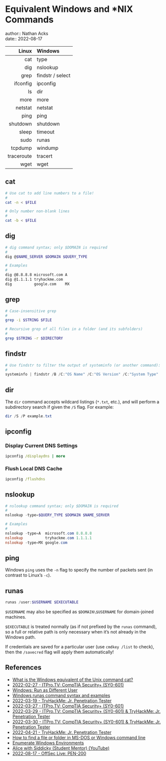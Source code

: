 # Equivalent Windows and \*NIX Commands

author:: Nathan Acks  
date:: 2022-08-17

|      Linux | Windows           |
| ----------:|:----------------- |
|        cat | type              |
|        dig | nslookup          |
|       grep | findstr / select  |
|   ifconfig | ipconfig          |
|         ls | dir               |
|       more | more              |
|    netstat | netstat           |
|       ping | ping              |
|   shutdown | shutdown          |
|      sleep | timeout           |
|       sudo | runas             |
|    tcpdump | windump           |
| traceroute | tracert           |
|       wget | wget              |

## cat

```bash
# Use cat to add line numbers to a file!
#
cat -n < $FILE

# Only number non-blank lines
#
cat -b < $FILE
```

## dig

```bash
# dig command syntax; only $DOMAIN is required
#
dig @$NAME_SERVER $DOMAIN $QUERY_TYPE

# Examples
#
dig @8.8.8.8 microsoft.com A
dig @1.1.1.1 tryhackme.com
dig          google.com    MX
```

## grep

```bash
# Case-insensitive grep
#
grep -i $STRING $FILE

# Recursive grep of all files in a folder (and its subfolders)
#
grep $STRING -r $DIRECTORY
```

## findstr

```powershell
# Use findstr to filter the output of systeminfo (or another command):
#
systeminfo | findstr /B /C:"OS Name" /C:"OS Version" /C:"System Type"
```

## dir

The `dir` command accepts wildcard listings (`*.txt`, etc.), and will perform a subdirectory search if given the `/S` flag. For example:

```powershell
dir /S /P example.txt
```

## ipconfig

### Display Current DNS Settings

```bat
ipconfig /displaydns | more
```

### Flush Local DNS Cache

```bat
ipconfig /flushdns
```

## nslookup

```powershell
# nslookup command syntax; only $DOMAIN is required
#
nslookup -type=$QUERY_TYPE $DOMAIN $NAME_SERVER

# Examples
#
nslookup -type=A  microsoft.com 8.8.8.8
nslookup          tryhackme.com 1.1.1.1
nslookup -type=MX google.com
```

## ping

Windows `ping` uses the `-n` flag to specify the number of packets sent (in contrast to Linux’s `-c`).

## runas

```powershell
runas /user:$USERNAME $EXECUTABLE
```

`$USERNAME` may also be specified as `$DOMAIN\$USERNAME` for domain-joined machines.

`$EXECUTABLE` is treated normally (as if not prefixed by the `runas` command), so a full or relative path is only necessary when it’s not already in the Windows path.

If credentials are saved for a particular user (use `cmdkey /list` to check), then the `/savecred` flag will apply them automatically!

## References

* [What is the Windows equivalent of the Unix command cat?](https://superuser.com/questions/434870/what-is-the-windows-equivalent-of-the-unix-command-cat#434876)
* [2022-02-27 - ITPro.TV: CompTIA Security+ (SY0-601)](../log/2022-02-27-itprotv-comptia-security-plus.md)
* [Windows: Run as Different User](https://www.shellhacks.com/windows-run-as-different-user/)
* [Windows runas command syntax and examples](https://www.windows-commandline.com/windows-runas-command-prompt/)
* [2022-03-19 - TryHackMe: Jr. Penetration Tester](../log/2022-03-19-tryhackme-jr-penetration-tester.md)
* [2022-03-27 - ITPro.TV: CompTIA Security+ (SY0-601)](../log/2022-03-27-itprotv-comptia-security-plus.md)
* [2022-03-29 - ITPro.TV: CompTIA Security+ (SY0-601) & TryHackMe: Jr. Penetration Tester](../log/2022-03-29-itprotv-comptia-security-plus-and-tryhackme-jr-penetration-tester.md)
* [2022-03-30 - ITPro.TV: CompTIA Security+ (SY0-601) & TryHackMe: Jr. Penetration Tester](../log/2022-03-30-itprotv-comptia-security-plus-and-tryhackme-jr-penetration-tester.md)
* [2022-04-21 - TryHackMe: Jr. Penetration Tester](../log/2022-04-21-tryhackme-jr-penetration-tester.md)
* [How to find a file or folder in MS-DOS or Windows command line](https://www.computerhope.com/issues/ch000309.htm)
* [Enumerate Windows Environments](enumerate-windows-environments.md)
* [Alice with Siddicky (Student Mentor) (YouTube)](https://www.youtube.com/watch?v=Zma6Mk5bEI8)
* [2022-08-17 - OffSec Live: PEN-200](../log/2022-08-17-offsec-live-pen-200.md)
